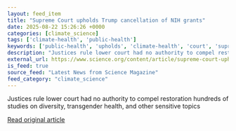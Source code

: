 ```yaml
---
layout: feed_item
title: "Supreme Court upholds Trump cancellation of NIH grants"
date: 2025-08-22 15:26:26 +0000
categories: [climate_science]
tags: ['climate-health', 'public-health']
keywords: ['public-health', 'upholds', 'climate-health', 'court', 'supreme']
description: "Justices rule lower court had no authority to compel restoration hundreds of studies on diversity, transgender health, and other sensitive topics"
external_url: https://www.science.org/content/article/supreme-court-upholds-trump-cancellation-nih-grants
is_feed: true
source_feed: "Latest News from Science Magazine"
feed_category: "climate_science"
---
```


Justices rule lower court had no authority to compel restoration hundreds of studies on diversity, transgender health, and other sensitive topics

[Read original article](https://www.science.org/content/article/supreme-court-upholds-trump-cancellation-nih-grants)
